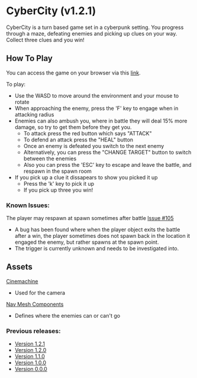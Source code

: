 # CyberCity (v1.2.1)
CyberCity is a turn based game set in a cyberpunk setting. You progress through a maze, defeating enemies and picking up clues on your way.
Collect three clues and you win!

## How To Play
You can access the game on your browser via this [link](https://aadamhuda.github.io/CyberCityBuilds/v1.2.2/index.html).

To play:
- Use the WASD to move around the environment and your mouse to rotate
- When approaching the enemy, press the 'F' key to engage when in attacking radius
- Enemies can also  ambush you, where in battle they will deal 15% more damage, so try to get them before they get you.
  - To attack press the red button which says "ATTACK"
  - To defend an attack press the "HEAL" button
  - Once an enemy is defeated you switch to the next enemy
  - Alternatively, you can press the "CHANGE TARGET" button to switch between the enemies
  - Also you can press the 'ESC' key to escape and leave the battle, and respawn in the spawn room
- If you pick up a clue it dissapears to show you picked it up
  - Press the 'k' key to pick it up
  - If you pick up three you win!
  
### Known Issues:
The player may respawn at spawn sometimes after battle [Issue #105](https://github.com/aadamhuda/CyberCity/issues/105)
  - A bug has been found where when the player object exits the battle after a win, the player sometimes does not spawn back in the location it engaged the enemy, but rather spawns at the spawn point.
  - The trigger is currently unknown and needs to be investigated into.

## Assets
[Cinemachine](https://unity.com/unity/features/editor/art-and-design/cinemachine)
  - Used for the camera
 
[Nav Mesh Components](https://github.com/Unity-Technologies/NavMeshComponents)
  - Defines where the enemies can or can't go

### Previous releases:
- [Version 1.2.1](https://aadamhuda.github.io/CyberCityBuilds/v1.2.1/index.html)
- [Version 1.2.0](https://aadamhuda.github.io/CyberCityBuilds/v1.2.0/index.html)
- [Version 1.1.0](https://aadamhuda.github.io/CyberCityBuilds/v1.1.0/index.html)
- [Version 1.0.0](https://aadamhuda.github.io/CyberCityBuilds/v1.0.0/index.html)
- [Version 0.0.0](https://aadamhuda.github.io/CyberCityBuilds/v0.0.0/index.html)
